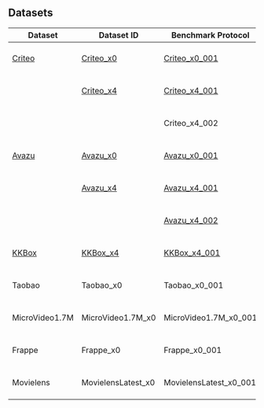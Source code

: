 ## Datasets

| Dataset   | Dataset ID         | Benchmark Protocol     | Description                                 |
|-----------|--------------------|------------------------|---------------------------------------------|
| [Criteo](./Criteo)    | [Criteo_x0](./Criteo/README.md#Criteo_x0)          | [Criteo_x0_001](./Criteo/README.md#Criteo_x0_001)          | Random split 8:1:1, fix embedding_dim=10    |
|           | [Criteo_x4](./Criteo/README.md#Criteo_x4)          | [Criteo_x4_001](./Criteo/README.md#Criteo_x4_001)          | Random split 8:1:1, fix embedding_dim=16    |
|           |                    | Criteo_x4_002          | Random split 8:1:1, fix embedding_dim=40    |
| [Avazu](./Avazu)     | [Avazu_x0](./Avazu/README.md#Avazu_x0)           | [Avazu_x0_001](./Avazu/README.md#Avazu_x0_001)          | Random split 8:1:1, fix embedding_dim=10    |
|           | [Avazu_x4](./Avazu/README.md#Avazu_x4)           | [Avazu_x4_001](./Avazu/README.md#Avazu_x4_001)           | Random split 8:1:1, fix embedding_dim=16    |
|           |                    | [Avazu_x4_002](./Avazu/README.md#Avazu_x4_002)           | Random split 8:1:1, fix embedding_dim=40    |
| [KKBox](./KKBox)     | [KKBox_x4](./Avazu/README.md#KKBox_x4)           | [KKBox_x4_001](./Avazu/README.md#KKBox_x4_001)           | Random split 8:1:1, fix embedding_dim=10    |
| Taobao    | Taobao_x0          | Taobao_x0_001          | Follow existing split (by time), fix embedding_dim=16 |
| MicroVideo1.7M    | MicroVideo1.7M_x0          | MicroVideo1.7M_x0_001          | Follow existing split (by user), fix embedding_dim=16 |
| Frappe    | Frappe_x0          | Frappe_x0_001          | Random split 8:1:1, fix embedding_dim=10    |
| Movielens | MovielensLatest_x0 | MovielensLatest_x0_001 | Random split 8:1:1, fix embedding_dim=10    |



